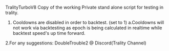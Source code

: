 TralityTurboV8
Copy of the working Private stand alone script for testing in trality.

1. Cooldowns are disabled in order to backtest. (set to 1)
  a.Cooldowns will not work via backtesting as epoch is being calculated in realtime while backtest speed's up time forward.

2.For any suggestions: DoubleTrouble2 @ Discord(Trality Channel)
